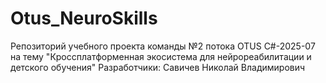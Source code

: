 # Otus_NeuroSkills
Репозиторий учебного проекта команды №2  потока OTUS C#-2025-07 на тему "Кроссплатформенная экосистема для нейрореабилитации и детского обучения"
Разработчики:
Савичев Николай Владимирович